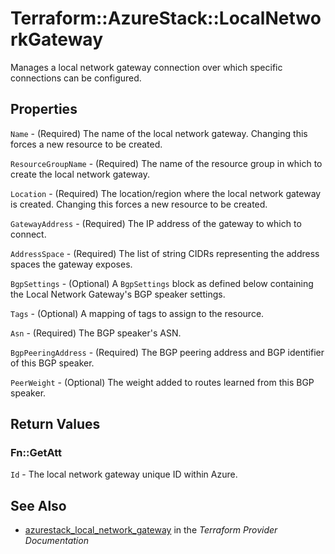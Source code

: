 # Terraform::AzureStack::LocalNetworkGateway

Manages a local network gateway connection over which specific connections can be configured.

## Properties

`Name` - (Required) The name of the local network gateway. Changing this forces a new resource to be created.

`ResourceGroupName` - (Required) The name of the resource group in which to create the local network gateway.

`Location` - (Required) The location/region where the local network gateway is created. Changing this forces a new resource to be created.

`GatewayAddress` - (Required) The IP address of the gateway to which to connect.

`AddressSpace` - (Required) The list of string CIDRs representing the address spaces the gateway exposes.

`BgpSettings` - (Optional) A `BgpSettings` block as defined below containing the Local Network Gateway's BGP speaker settings.

`Tags` - (Optional) A mapping of tags to assign to the resource.

`Asn` - (Required) The BGP speaker's ASN.

`BgpPeeringAddress` - (Required) The BGP peering address and BGP identifier of this BGP speaker.

`PeerWeight` - (Optional) The weight added to routes learned from this BGP speaker.


## Return Values

### Fn::GetAtt

`Id` - The local network gateway unique ID within Azure.

## See Also

* [azurestack_local_network_gateway](https://www.terraform.io/docs/providers/azurestack/r/local_network_gateway.html) in the _Terraform Provider Documentation_